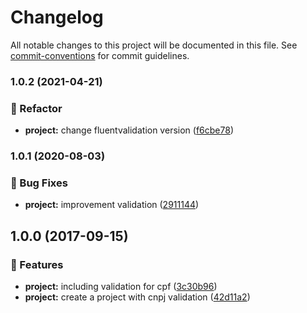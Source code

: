 # Changelog

All notable changes to this project will be documented in this file. See [commit-conventions](https://www.conventionalcommits.org/en/v1.0.0/#specification) for commit guidelines.

### 1.0.2 (2021-04-21)


### 🔨 Refactor

* **project:** change fluentvalidation version ([f6cbe78](https://github.com/LucasMendesl/FluentValidation.Extensions.Br/commit/f6cbe78b03becae98634208e01f66e596243fbcd))


### 1.0.1 (2020-08-03)


### 🐞 Bug Fixes

* **project:** improvement validation ([2911144](https://github.com/LucasMendesl/FluentValidation.Extensions.Br/commit/29111446402897b41e2f7ac52ede2920b9e19e87))


## 1.0.0 (2017-09-15)


### 🎉 Features

* **project:** including validation for cpf ([3c30b96](https://github.com/LucasMendesl/FluentValidation.Extensions.Br/commit/3c30b96fde5cc76e546f45923517b18b5771dd02))
* **project:** create a project with cnpj validation ([42d11a2](https://github.com/LucasMendesl/FluentValidation.Extensions.Br/commit/42d11a27083cf42fadff27b3cae3dfa8b82f3e34))
